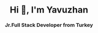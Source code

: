<h1 align="center">Hi 👋, I'm Yavuzhan</h1>
<h3 align="center">Jr.Full Stack Developer from Turkey</h3>











